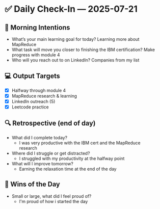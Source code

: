 # ✅ Daily Check-In — 2025-07-21

## 📌 Morning Intentions
- What’s your main learning goal for today? Learning more about MapReduce
- What task will move you closer to finishing the IBM certification? Make progress with module 4
- Who will you reach out to on LinkedIn? Companies from my list

## 💻 Output Targets
- [x] Halfway through module 4
- [x] MapReduce research & learning
- [x] LinkedIn outreach (5)
- [x] Leetcode practice

## 🔍 Retrospective (end of day)
- What did I complete today?
    - I was very productive with the IBM cert and the MapReduce research
- Where did I struggle or get distracted?
    - I struggled with my productivity at the halfway point
- What will I improve tomorrow?
    - Earning the relaxation time at the end of the day

## 🙌 Wins of the Day
- Small or large, what did I feel proud of?
    - I'm proud of how i started the day

